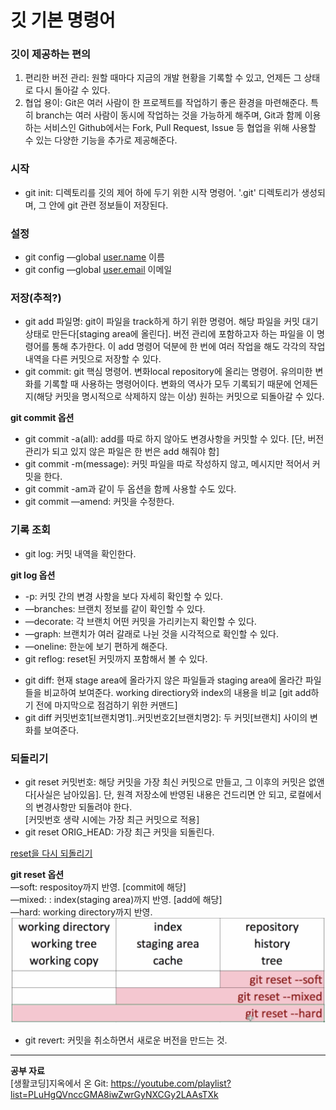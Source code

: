 # 깃 기본 명령어

### 깃이 제공하는 편의
1) 편리한 버전 관리: 원할 때마다 지금의 개발 현황을 기록할 수 있고, 언제든 그 상태로 다시 돌아갈 수 있다.    
2) 협업 용이: Git은 여러 사람이 한 프로젝트를 작업하기 좋은 환경을 마련해준다. 특히 branch는 여러 사람이 동시에 작업하는 것을 가능하게 해주며, Git과 함께 이용하는 서비스인 Github에서는 Fork, Pull Request, Issue 등 협업을 위해 사용할 수 있는 다양한 기능을 추가로 제공해준다.    
    
### 시작   
* git init: 디렉토리를 깃의 제어 하에 두기 위한 시작 명령어. '.git' 디렉토리가 생성되며, 그 안에 git 관련 정보들이 저장된다.   
    
### 설정   
* git config —global [user.name](http://user.name) 이름   
* git config —global [user.email](http://user.email) 이메일   
    
### 저장(추적?)   
* git add 파일명: git이 파일을 track하게 하기 위한 명령어. 해당 파일을 커밋 대기 상태로 만든다[staging area에 올린다]. 버전 관리에 포함하고자 하는 파일을 이 명령어를 통해 추가한다. 이 add 명령어 덕분에 한 번에 여러 작업을 해도 각각의 작업 내역을 다른 커밋으로 저장할 수 있다.      
* git commit: git 핵심 명령어. 변화local repository에 올리는 명령어. 유의미한 변화를 기록할 때 사용하는 명령어이다. 변화의 역사가 모두 기록되기 때문에 언제든지(해당 커밋을 명시적으로 삭제하지 않는 이상) 원하는 커밋으로 되돌아갈 수 있다.        
    
__git commit 옵션__   
- git commit -a(all): add를 따로 하지 않아도 변경사항을 커밋할 수 있다. [단, 버전 관리가 되고 있지 않은 파일은 한 번은 add 해줘야 함]   
- git commit -m(message): 커밋 파일을 따로 작성하지 않고, 메시지만 적어서 커밋을 한다.   
- git commit -am과 같이 두 옵션을 함께 사용할 수도 있다.   
- git commit —amend: 커밋을 수정한다.      
   
### 기록 조회   
* git log: 커밋 내역을 확인한다.   
    
__git log 옵션__   
- -p: 커밋 간의 변경 사항을 보다 자세히 확인할 수 있다.   
- —branches: 브랜치 정보를 같이 확인할 수 있다.   
- —decorate: 각 브랜치 어떤 커밋을 가리키는지 확인할 수 있다.   
- —graph: 브랜치가 여러 갈래로 나뉜 것을 시각적으로 확인할 수 있다.   
- —oneline: 한눈에 보기 편하게 해준다.   
- git reflog: reset된 커밋까지 포함해서 볼 수 있다.   
   
* git diff: 현재 stage area에 올라가지 않은 파일들과 staging area에 올라간 파일들을 비교하여 보여준다. working directiory와 index의 내용을 비교 [git add하기 전에 마지막으로 점검하기 위한 커맨드]   
* git diff 커밋번호1[브랜치명1]..커밋번호2[브랜치명2]: 두 커밋[브랜치] 사이의 변화를 보여준다.   
    
### **되돌리기**   
* git reset 커밋번호: 해당 커밋을 가장 최신 커밋으로 만들고, 그 이후의 커밋은 없앤다[사실은 남아있음]. 단, 원격 저장소에 반영된 내용은 건드리면 안 되고, 로컬에서의 변경사항만 되돌려야 한다.   
[커밋번호 생략 시에는 가장 최근 커밋으로 적용]   
* git reset ORIG_HEAD: 가장 최근 커밋을 되돌린다.    
   
[reset을 다시 되돌리기](https://www.youtube.com/watch?v=P-EJ-Tkb5FM&list=PLuHgQVnccGMA8iwZwrGyNXCGy2LAAsTXk&index=29)   
   
__git reset 옵션__   
—soft: respositoy까지 반영. [commit에 해당]   
—mixed: : index(staging area)까지 반영. [add에 해당]   
—hard: working directory까지 반영.   
![git_reset](./img/git_reset.png)   
   
- git revert: 커밋을 취소하면서 새로운 버전을 만드는 것.   
         
---
__공부 자료__   
[생활코딩]지옥에서 온 Git: https://youtube.com/playlist?list=PLuHgQVnccGMA8iwZwrGyNXCGy2LAAsTXk
